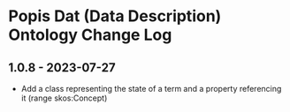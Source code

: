 # Popis Dat (Data Description) Ontology Change Log

## 1.0.8 - 2023-07-27
- Add a class representing the state of a term and a property referencing it (range skos:Concept)

